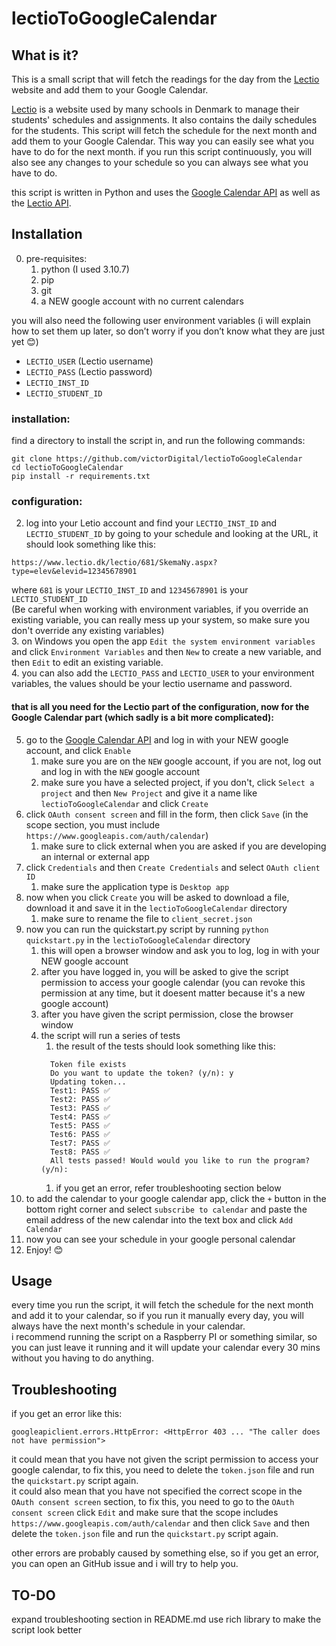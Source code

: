 # lectioToGoogleCalendar
## What is it?
This is a small script that will fetch the readings for the day from the [Lectio](https://www.lectio.dk/) website and add them to your Google Calendar.

[Lectio](https://www.lectio.dk/) is a website used by many schools in Denmark to manage their students' schedules and assignments. It also contains the daily schedules for the students. This script will fetch the schedule for the next month and add them to your Google Calendar. This way you can easily see what you have to do for the next month. if you run this script continuously, you will also see any changes to your schedule so you can always see what you have to do.

this script is written in Python and uses the [Google Calendar API](https://developers.google.com/calendar/) as well as the [Lectio API](https://github.com/HSPDev/lectio).
## Installation
0. pre-requisites:  
     1. python (I used 3.10.7)  
     2. pip  
     3. git  
     4. a NEW google account with no current calendars  

you will also need the following user environment variables (i will explain how to set them up later, so don’t worry if you don’t know what they are just yet 😊)  
* `LECTIO_USER` (Lectio username)  
* `LECTIO_PASS` (Lectio password)  
* `LECTIO_INST_ID`  
* `LECTIO_STUDENT_ID`  

### installation:
find a directory to install the script in, and run the following commands:
```
git clone https://github.com/victorDigital/lectioToGoogleCalendar
cd lectioToGoogleCalendar
pip install -r requirements.txt
```
### configuration:
2. log into your Letio account and find your `LECTIO_INST_ID` and `LECTIO_STUDENT_ID` by going to your schedule and looking at the URL, it should look something like this:
```
https://www.lectio.dk/lectio/681/SkemaNy.aspx?type=elev&elevid=12345678901
```
where `681` is your `LECTIO_INST_ID` and `12345678901` is your `LECTIO_STUDENT_ID`  
(Be careful when working with environment variables, if you override an existing variable, you can really mess up your system, so make sure you don't override any existing variables)  
3. on Windows you open the app `Edit the system environment variables` and click `Environment Variables` and then `New` to create a new variable, and then `Edit` to edit an existing variable.  
4. you can also add the `LECTIO_PASS` and `LECTIO_USER` to your environment variables, the values should be your lectio username and password.  
#### that is all you need for the Lectio part of the configuration, now for the Google Calendar part (which sadly is a bit more complicated):  
5. go to the [Google Calendar API](https://console.developers.google.com/apis/library/calendar-json.googleapis.com) and log in with your NEW google account, and click `Enable`
   1. make sure you are on the `NEW` google account, if you are not, log out and log in with the `NEW` google account
   2. make sure you have a selected project, if you don't, click `Select a project` and then `New Project` and give it a name like `lectioToGoogleCalendar` and click `Create`
6. click `OAuth consent screen` and fill in the form, then click `Save` (in the scope section, you must include `https://www.googleapis.com/auth/calendar`)
   1. make sure to click external when you are asked if you are developing an internal or external app
7. click `Credentials` and then `Create Credentials` and select `OAuth client ID`
   1. make sure the application type is `Desktop app`
8. now when you click `Create` you will be asked to download a file, download it and save it in the `lectioToGoogleCalendar` directory
   1. make sure to rename the file to `client_secret.json`
9. now you can run the quickstart.py script by running ```python quickstart.py``` in the `lectioToGoogleCalendar` directory
   1. this will open a browser window and ask you to log, log in with your NEW google account
   2. after you have logged in, you will be asked to give the script permission to access your google calendar (you can revoke this permission at any time, but it doesent matter because it's a new google account)
   3. after you have given the script permission, close the browser window  
   4. the script will run a series of tests  
      1.  the result of the tests should look something like this:
      ```
        Token file exists
        Do you want to update the token? (y/n): y
        Updating token...
        Test1: PASS ✅
        Test2: PASS ✅
        Test3: PASS ✅
        Test4: PASS ✅
        Test5: PASS ✅
        Test6: PASS ✅
        Test7: PASS ✅
        Test8: PASS ✅
        All tests passed! Would would you like to run the program? (y/n):
      ```
      1.  if you get an error, refer troubleshooting section below   
11. to add the calendar to your google calendar app, click the `+` button in the bottom right corner and select `subscribe to calendar` and paste the email address of the new calendar into the text box and click `Add Calendar`  
12. now you can see your schedule in your google personal calendar   
13. Enjoy! 😊  

## Usage
every time you run the script, it will fetch the schedule for the next month and add it to your calendar, so if you run it manually every day, you will always have the next month's schedule in your calendar.  
i recommend running the script on a Raspberry PI or something similar, so you can just leave it running and it will update your calendar every 30 mins without you having to do anything.  

## Troubleshooting
if you get an error like this:
```
googleapiclient.errors.HttpError: <HttpError 403 ... "The caller does not have permission">
```
it could mean that you have not given the script permission to access your google calendar, to fix this, you need to delete the `token.json` file and run the `quickstart.py` script again.  
it could also mean that you have not specified the correct scope in the `OAuth consent screen` section, to fix this, you need to go to the `OAuth consent screen` click `Edit` and make sure that the scope includes `https://www.googleapis.com/auth/calendar` and then click `Save` and then delete the `token.json` file and run the `quickstart.py` script again.  


other errors are probably caused by something else, so if you get an error, you can open an GitHub issue and i will try to help you.

## TO-DO
expand troubleshooting section in README.md
use rich library to make the script look better